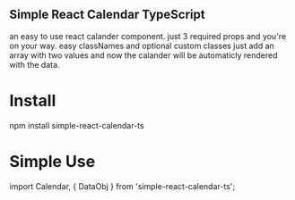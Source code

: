 ## Simple React Calendar TypeScript

an easy to use react calander component.
just 3 required props and you're on your way.
easy classNames and optional custom classes
just add an array with two values and now the calander will be automaticly rendered with the data.

# Install

npm install simple-react-calendar-ts

# Simple Use

import Calendar, { DataObj } from 'simple-react-calendar-ts';
